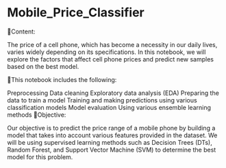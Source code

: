 # Mobile_Price_Classifier
📱Content:

The price of a cell phone, which has become a necessity in our daily lives, varies widely depending on its specifications. In this notebook, we will explore the factors that affect cell phone prices and predict new samples based on the best model.

📱This notebook includes the following:

Preprocessing
Data cleaning
Exploratory data analysis (EDA)
Preparing the data to train a model
Training and making predictions using various classification models
Model evaluation
Using various ensemble learning methods
📱Objective:

Our objective is to predict the price range of a mobile phone by building a model that takes into account various features provided in the dataset. We will be using supervised learning methods such as Decision Trees (DTs), Random Forest, and Support Vector Machine (SVM) to determine the best model for this problem.
